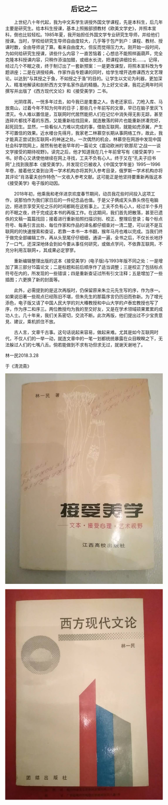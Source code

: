  ## <center> 后记之二

&emsp;&emsp;上世纪八十年代起，我为中文系学生讲授外国文学课程，先是本科生，后几年主要是研究生。给本科生授课，基本上照搬部颁教材《欧美文学史》，并照本宣科，倒也比较轻松。1985年夏，我开始担任外国文学专业研究生导师，并给他们授课。当时，学校给研究生导师自由度较大，几乎等于包产到户：课程、教材、授课时数，全由导师说了算。看来自由度大，但反而觉得压力大。刚开始一段时间，为如何给研究生授课，讲些什么内容？一直苦恼着；心想总不能照样画葫芦，完全克隆本科授课内容，只稍作添油加醋，或细水长流，把课程讲细拉长……。记得，经过几个不眠之夜，终于制订出了一套新预案：一是更改课型，将照本宣科攺为专题讲座；二是在讲授经典、作家作品专题课的同时，给学生增开选修课西方文艺理论。以达到“与其授之于鱼，不如授之于渔”的目的。让学生以文论为利器，更加深入、精准地解读和剖析西方文学名家作品的精髓。为上好文论课，我花近两年时间撰写并出版了《西方现代文论》和《接受美学》二书。

&emsp;&emsp;光阴荏苒，一恍多年过去，如今我已是耄耋之人。告老还家后，刀枪入库、马放南山，过着今年不知为何年的日子；那些几十年前写的文章，早已在脑子里灰飞湮灭。令人难以置信是，互联网时代居然能把人们在记忆中消失得无影无踪，甚至连碎片都找不着的东西，又能重新给找回来，就连散落的碎片也能重新拼凑完好，起死回生。显然，一些看似人力难以完成的事，借助互联网，就能如虎添翼，产生不可置信的效果。近水楼台先得月，我家老二林慕空长期从事网络工作，故此，我才能真正尝试到互联网+的神迷之处。一次偶然的机会，林慕空在网游中发现中国社会科学院网上，居然有他老爸早年的一篇论文《震动欧洲的‘欧那尼’之战一一谈文学接受的期待视野》。读完之后，他才知道我在几十年前曾写有《接受美学》一书。好奇心又诱使他继续在网上寻找，工夫不负有心人。终于又在“孔夫子旧书网”上找到我那本《接受美学》，并发现它已被收入《中国文学年鉴》1995一1996年卷，接着他又查到台湾一学术机构亦将其列入参考目录，俄罗斯一学术机构亦将其评论“肖洛霍夫创作特色”一文收入参考文献。这可能正是他坚持要重新再版这本《接受美学》电子版的动因。

&emsp;&emsp;2018年初，他乘我和老伴进京欢度春节期间，动员我花些时间投入这项工作，说那怕作为我们家日后的一件纪念品也值。于是父子俩成天头靠头傍在电脑边，把进京享受天伦之乐的时间都耗在这桩事上。工夫不负有心人，经过半个多月的不眠之夜，终于完成这本书的再版工作。在这期间，我们首先把散落，甚至已遗佚的文稿一篇篇找回；接着进行重新拍照扫描识别、校正、整理后登录；每个标点符号、每条引言出处、每位作家和作品的译名都仔细查对一清二楚，可以说不是互联网的的快速搜索和查证，若靠一本书一本书翻，猴年马月也难以完成。当我们终于做完全部编辑工作，再从头至尾仔仔细细，通读一遍，全书之后，不仅长长地抒了一口气，还深深地体会到如今要从事任何研究，或做点学问，不依靠互联网，不充分利用互联网+，其成果必定寥寥。

&emsp;&emsp;重新编辑整理出版的这本《接受美学》\(电子版\)与1993年版不同之处：一是增加了第三部分15篇论文；二是标题和前后顺序作了适当调整；三是校正了包括标点符号在内的，所发现的一些错误；四是重新查证过所有引文注释；五是增加了一些插图；六更换了新的封面等。

&emsp;&emsp;此外，必需提到的是这次再版时，仍保留原来朱立元先生写的序，作为序一。如果说旧著一些观点巳经陈旧不堪，但朱先生的那篇序言仍历旧而弥新。为了增光添色，电子版又请了中国人民大学的刘大椿教授和中山大学的卢泰宏教授也写了序，作为序二和序三。两位教授均为我的至交好友，又是在学术领域硕果累累的成功人士。几十年来，我们关系密切，交流不断。此次再版，他们提出过不少宝贵意見、建议，乘机抓住不放。

&emsp;&emsp;古人言，文章千古事。这句话说起来容易，做起来难。尤其是如今互联网时代，不仅人们的一举一动，就连文章中的一笔一划都统统暴露在众目睽睽之下，无法躲过人们的七嘴八舌。倘若能做到不求有功但求无过，就谢天谢地了。


林一民2018.3.28

于《清流斋》


![](/assets/接受美学.jpeg)

![](/assets/西方文论.jpeg)

  


  


